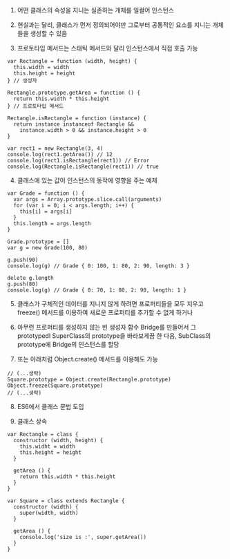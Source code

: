1. 어떤 클래스의 속성을 지니는 실존하는 개체를 일컬어 인스턴스

2. 현실과는 달리, 클래스가 먼저 정의되어야만 그로부터 공통적인 요소를 지니는 개체들을 생성할 수 있음

3. 프로토타입 메서드는 스태틱 메서드와 달리 인스턴스에서 직접 호출 가능

```
var Rectangle = function (width, height) {
  this.width = width
  this.height = height
} // 생성자

Rectangle.prototype.getArea = function () {
  return this.width * this.height
} // 프로토타입 메서드

Rectangle.isRectangle = function (instance) {
  return instance instanceof Rectangle &&
    instance.width > 0 && instance.height > 0
}

var rect1 = new Rectangle(3, 4)
console.log(rect1.getArea()) // 12
console.log(rect1.isRectangle(rect1)) // Error
console.log(Rectangle.isRectangle(rect1)) // true
```

4. 클래스에 있는 값이 인스턴스의 동작에 영향을 주는 예제

```
var Grade = function () {
  var args = Array.prototype.slice.call(arguments)
  for (var i = 0; i < args.length; i++) {
    this[i] = args[i]
  }
  this.length = args.length
}

Grade.prototype = []
var g = new Grade(100, 80)

g.push(90)
console.log(g) // Grade { 0: 100, 1: 80, 2: 90, length: 3 }

delete g.length
g.push(80)
console.log(g) // Grade { 0: 70, 1: 80, 2: 90, length: 1 }
```

5. 클래스가 구체적인 데이터를 지니지 않게 하려면 프로퍼티들을 모두 지우고 freeze() 메서드를 이용하여 새로운 프로퍼티를 추가할 수 없게 하거나

6. 아무런 프로퍼티를 생성하지 않는 빈 생성자 함수 Bridge를 만들어서 그 prototypedl SuperClass의 prototype을 바라보게끔 한 다음, SubClass의 prototype에 Bridge의 인스턴스를 할당

7. 또는 아래처럼 Object.create() 메서드를 이용해도 가능

```
// (...생략)
Square.prototype = Object.create(Rectangle.prototype)
Object.freeze(Square.prototype)
// (...생략)
```

8. ES6에서 클래스 문법 도입

9. 클래스 상속

```
var Rectangle = class {
  constructor (width, height) {
    this.widht = width
    this.height = height
  }

  getArea () {
    return this.width * this.height
  }
}

var Square = class extends Rectangle {
  constructor (width) {
    super(width, width)
  }

  getArea () {
    console.log('size is :', super.getArea())
  }
}
```
